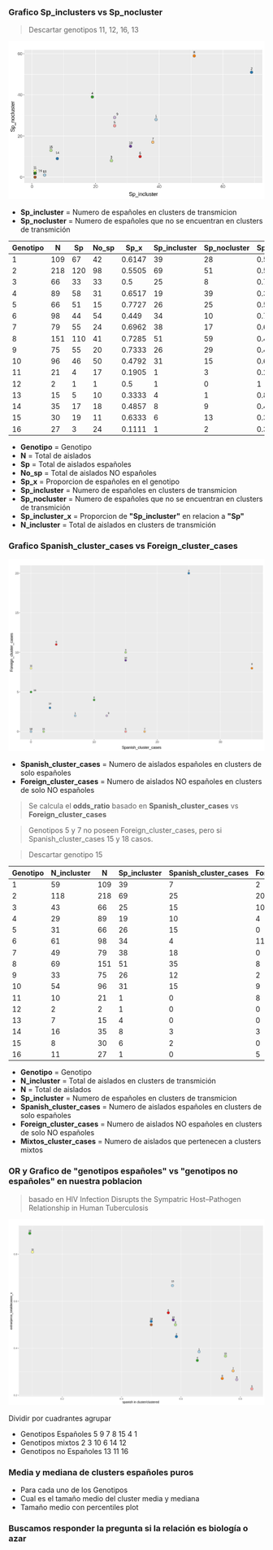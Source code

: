 ### Grafico Sp_inclusters vs Sp_nocluster
>Descartar genotipos 11, 12, 16, 13

![](assets/Proyecto_BAPS-12da5bf8.jpeg)
- **Sp_incluster** =  Numero de españoles en clusters de transmicion
- **Sp_nocluster** =  Numero de españoles que no se encuentran en clusters de transmición

|Genotipo|N  |Sp |No_sp|Sp_x  |Sp_incluster|Sp_nocluster|Sp_incluster_x|N_incluster|
|--------|---|---|-----|------|------------|------------|--------------|-----------|
|1       |109|67 |42   |0.6147|39          |28          |0.5821        |59         |
|2       |218|120|98   |0.5505|69          |51          |0.575         |118        |
|3       |66 |33 |33   |0.5   |25          |8           |0.7576        |43         |
|4       |89 |58 |31   |0.6517|19          |39          |0.3276        |29         |
|5       |66 |51 |15   |0.7727|26          |25          |0.5098        |31         |
|6       |98 |44 |54   |0.449 |34          |10          |0.7727        |61         |
|7       |79 |55 |24   |0.6962|38          |17          |0.6909        |49         |
|8       |151|110|41   |0.7285|51          |59          |0.4636        |69         |
|9       |75 |55 |20   |0.7333|26          |29          |0.4727        |33         |
|10      |96 |46 |50   |0.4792|31          |15          |0.6739        |54         |
|11      |21 |4  |17   |0.1905|1           |3           |0.25          |10         |
|12      |2  |1  |1    |0.5   |1           |0           |1             |2          |
|13      |15 |5  |10   |0.3333|4           |1           |0.8           |7          |
|14      |35 |17 |18   |0.4857|8           |9           |0.4706        |16         |
|15      |30 |19 |11   |0.6333|6           |13          |0.3158        |8          |
|16      |27 |3  |24   |0.1111|1           |2           |0.3333        |11         |

- **Genotipo** = Genotipo
- **N** = Total de aislados
- **Sp** = Total de aislados españoles
- **No_sp** = Total de aislados NO españoles
- **Sp_x** = Proporcion de españoles en el genotipo
- **Sp_incluster** =  Numero de españoles en clusters de transmicion
- **Sp_nocluster** =  Numero de españoles que no se encuentran en clusters de transmición
- **Sp_incluster_x** = Proporcion de **"Sp_incluster"** en relacion a **"Sp"**
- **N_incluster** = Total de aislados en clusters de transmición

### Grafico Spanish_cluster_cases vs Foreign_cluster_cases
![](assets/Proyecto_BAPS-8ab2c7fe)
- **Spanish_cluster_cases** = Numero de aislados españoles en clusters de solo españoles
- **Foreign_cluster_cases** = Numero de aislados NO españoles en clusters de solo NO españoles

> Se calcula el **odds_ratio** basado en **Spanish_cluster_cases** vs **Foreign_cluster_cases**

> Genotipos 5 y 7 no poseen Foreign_cluster_cases, pero si Spanish_cluster_cases 15 y 18 casos.

> Descartar genotipo 15

|Genotipo|N_incluster|N  |Sp_incluster|Spanish_cluster_cases|Foreign_cluster_cases|Mixtos_cluster_cases|odds_ratio|conf.low |conf.high|pvalue   |
|--------|-----------|---|------------|---------------------|---------------------|--------------------|----------|---------|---------|---------|
|1       |59         |109|39          |7                    |2                    |50                  |2.7516    |0.4543   |30.0101  |0.2825   |
|2       |118        |218|69          |25                   |20                   |73                  |reference |reference|reference|reference|
|3       |43         |66 |25          |15                   |10                   |18                  |1.1969    |0.3998   |3.6808   |0.8036   |
|4       |29         |89 |19          |10                   |4                    |15                  |1.9774    |0.4773   |9.9632   |0.3611   |
|5       |31         |66 |26          |15                   |0                    |16                  |Inf       |2.4274   |Inf      |0.0011   |
|6       |61         |98 |34          |4                    |11                   |46                  |0.2969    |0.0597   |1.1978   |0.0747   |
|7       |49         |79 |38          |18                   |0                    |31                  |Inf       |2.9652   |Inf      |0.0003   |
|8       |69         |151|51          |35                   |8                    |26                  |3.4491    |1.2185   |10.6003  |0.0120   |
|9       |33         |75 |26          |12                   |2                    |19                  |4.6893    |0.8850   |47.9528  |0.0585   |
|10      |54         |96 |31          |15                   |9                    |30                  |1.3278    |0.4343   |4.2210   |0.6178   |
|11      |10         |21 |1           |0                    |8                    |2                   |0.0000    |0.0000   |0.5478   |0.0047   |
|12      |2          |2  |1           |0                    |0                    |2                   |0.0000    |0.0000   |Inf      |1.0000   |
|13      |7          |15 |4           |0                    |0                    |7                   |0.0000    |0.0000   |Inf      |1.0000   |
|14      |16         |35 |8           |3                    |3                    |10                  |0.8035    |0.0968   |6.6676   |1.0000   |
|15      |8          |30 |6           |2                    |0                    |6                   |Inf       |0.1392   |Inf      |0.5005   |
|16      |11         |27 |1           |0                    |5                    |6                   |0.0000    |0.0000   |1.0012   |0.0502   |

- **Genotipo** = Genotipo
- **N_incluster** = Total de aislados en clusters de transmición
- **N** = Total de aislados
- **Sp_incluster** =  Numero de españoles en clusters de transmicion
- **Spanish_cluster_cases** = Numero de aislados españoles en clusters de solo españoles
- **Foreign_cluster_cases** = Numero de aislados NO españoles en clusters de solo NO españoles
- **Mixtos_cluster_cases** = Numero de aislados que pertenecen a clusters mixtos

### OR y Grafico de "genotipos españoles" vs "genotipos no españoles" en nuestra poblacion
> basado en HIV Infection Disrupts the Sympatric Host–Pathogen Relationship in Human Tuberculosis

![](assets/Proyecto_BAPS-db75662f.png)

Dividir por cuadrantes agrupar
- Genotipos Españoles 5 9 7 8 15 4 1
- Genotipos mixtos 2 3 10 6 14 12
- Genotipos no Españoles 13 11 16

### Media y mediana de clusters españoles puros
- Para cada uno de los Genotipos
- Cual es el tamaño medio del cluster media y mediana
- Tamaño medio con percentiles plot

### Buscamos responder la pregunta si la relación es biología o azar
